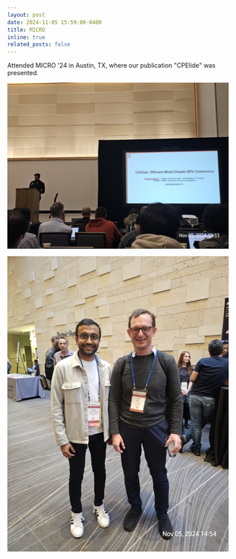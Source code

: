 ```yaml
---
layout: post
date: 2024-11-05 15:59:00-0400
title: MICRO
inline: true
related_posts: false
---
```


Attended MICRO '24 in Austin, TX, where our publication "CPElide" was presented.


![MICRO](assets/img/micro1.jpg)

![MICRO](assets/img/micro2.jpg)